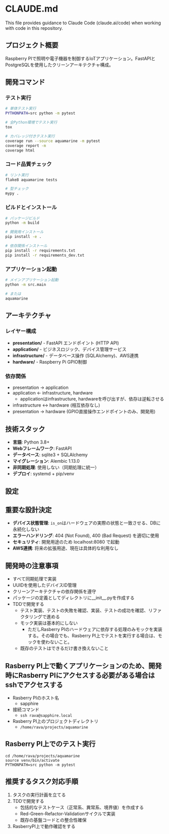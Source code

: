 # CLAUDE.md

This file provides guidance to Claude Code (claude.ai/code) when working with code in this repository.

## プロジェクト概要

Raspberry PIで照明や電子機器を制御するIoTアプリケーション。FastAPIとPostgreSQLを使用したクリーンアーキテクチャ構成。

## 開発コマンド

### テスト実行
```bash
# 単体テスト実行
PYTHONPATH=src python -m pytest

# 全Python環境でテスト実行
tox

# カバレッジ付きテスト実行
coverage run --source aquamarine -m pytest
coverage report -m
coverage html
```

### コード品質チェック
```bash
# リント実行
flake8 aquamarine tests

# 型チェック
mypy .
```

### ビルドとインストール
```bash
# パッケージビルド
python -m build

# 開発用インストール
pip install -e .

# 依存関係インストール
pip install -r requirements.txt
pip install -r requirements_dev.txt
```

<!-- ### データベース
```bash
# マイグレーション実行
alembic upgrade head

# 新しいマイグレーション作成
alembic revision --autogenerate -m "description"
``` -->

### アプリケーション起動
```bash
# メインアプリケーション起動
python -m src.main

# または
aquamarine
```

## アーキテクチャ

### レイヤー構成
- **presentation/** - FastAPI エンドポイント (HTTP API)
- **application/** - ビジネスロジック、デバイス管理サービス
- **infrastructure/** - データベース操作 (SQLAlchemy)、AWS連携
- **hardware/** - Raspberry Pi GPIO制御

### 依存関係
- presentation → application
- application ← infrastructure, hardware
    - applicationはinfrastructure, hardwareを呼び出すが、依存は逆転させる
- infrastructure ↔ hardware (相互依存なし)
- presentation → hardware (GPIO直接操作エンドポイントのみ、開発用)

## 技術スタック

- **言語**: Python 3.8+
- **Webフレームワーク**: FastAPI
- **データベース**: sqlite3 + SQLAlchemy
- **マイグレーション**: Alembic 1.13.0
- **非同期処理**: 使用しない（同期処理に統一）
- **デプロイ**: systemd + pip/venv

## 設定

<!-- ### 環境変数 (.env)
```
DB_HOST=localhost
DB_PORT=5432
DB_USER=postgres
DB_PASSWORD=postgres
DB_NAME=iot_app
``` -->


## 重要な設計決定

- **デバイス状態管理**: `is_on`はハードウェアの実際の状態と一致させる、DBに永続化しない
- **エラーハンドリング**: 404 (Not Found), 400 (Bad Request) を適切に使用
- **セキュリティ**: 開発用途のため localhost:8080 で起動
- **AWS連携**: 将来の拡張用途、現在は具体的な利用なし

## 開発時の注意事項

- すべて同期処理で実装
- UUIDを使用したデバイスID管理
- クリーンアーキテクチャの依存関係を遵守
- パッケージの定義としてディレクトリに__init__.pyを作成する
- TDDで開発する
    - テスト実装、テストの失敗を確認、実装、テストの成功を確認、リファクタリングで進める
    - モック実装は基本的にしない
        - ただしRasberry PIのハードウェアに依存する処理のみモックを実装する。その場合でも、Rasberry PI上でテストを実行する場合は、モックを使わないこと。
    - 既存のテストはできるだけ書き換えないこと


## Rasberry PI上で動くアプリケーションのため、開発時にRasberry PIにアクセスする必要がある場合はsshでアクセスする
- Rasberry PIのホスト名
    - sapphire
- 接続コマンド
    - `ssh rava@sapphire.local`
- Rasberry PI上のプロジェクトディレクトリ
    - `/home/rava/projects/aquamarine`

## Rasberry PI上でのテスト実行
```
cd /home/rava/projects/aquamarine
source venv/bin/activate
PYTHONPATH=src python -m pytest
```

## 推奨するタスク対応手順
1. タスクの実行計画を立てる
2. TDDで開発する
    - 包括的なテストケース（正常系、異常系、境界値）を作成する
    - Red-Green-Refactor-Validationサイクルで実装
    - 既存の基盤コードとの整合性確保
3. RasberryPI上で動作確認をする
